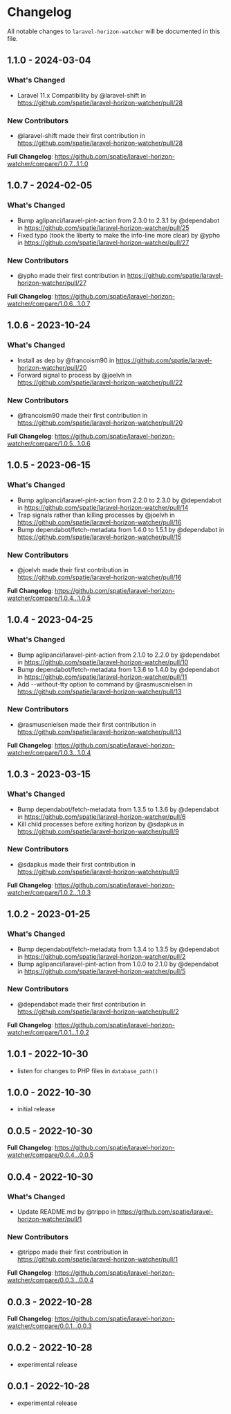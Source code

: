 # Changelog

All notable changes to `laravel-horizon-watcher` will be documented in this file.

## 1.1.0 - 2024-03-04

### What's Changed

* Laravel 11.x Compatibility by @laravel-shift in https://github.com/spatie/laravel-horizon-watcher/pull/28

### New Contributors

* @laravel-shift made their first contribution in https://github.com/spatie/laravel-horizon-watcher/pull/28

**Full Changelog**: https://github.com/spatie/laravel-horizon-watcher/compare/1.0.7...1.1.0

## 1.0.7 - 2024-02-05

### What's Changed

* Bump aglipanci/laravel-pint-action from 2.3.0 to 2.3.1 by @dependabot in https://github.com/spatie/laravel-horizon-watcher/pull/25
* Fixed typo (took the liberty to make the info-line more clear) by @ypho in https://github.com/spatie/laravel-horizon-watcher/pull/27

### New Contributors

* @ypho made their first contribution in https://github.com/spatie/laravel-horizon-watcher/pull/27

**Full Changelog**: https://github.com/spatie/laravel-horizon-watcher/compare/1.0.6...1.0.7

## 1.0.6 - 2023-10-24

### What's Changed

- Install as dep by @francoism90 in https://github.com/spatie/laravel-horizon-watcher/pull/20
- Forward signal to process by @joelvh in https://github.com/spatie/laravel-horizon-watcher/pull/22

### New Contributors

- @francoism90 made their first contribution in https://github.com/spatie/laravel-horizon-watcher/pull/20

**Full Changelog**: https://github.com/spatie/laravel-horizon-watcher/compare/1.0.5...1.0.6

## 1.0.5 - 2023-06-15

### What's Changed

- Bump aglipanci/laravel-pint-action from 2.2.0 to 2.3.0 by @dependabot in https://github.com/spatie/laravel-horizon-watcher/pull/14
- Trap signals rather than killing processes by @joelvh in https://github.com/spatie/laravel-horizon-watcher/pull/16
- Bump dependabot/fetch-metadata from 1.4.0 to 1.5.1 by @dependabot in https://github.com/spatie/laravel-horizon-watcher/pull/15

### New Contributors

- @joelvh made their first contribution in https://github.com/spatie/laravel-horizon-watcher/pull/16

**Full Changelog**: https://github.com/spatie/laravel-horizon-watcher/compare/1.0.4...1.0.5

## 1.0.4 - 2023-04-25

### What's Changed

- Bump aglipanci/laravel-pint-action from 2.1.0 to 2.2.0 by @dependabot in https://github.com/spatie/laravel-horizon-watcher/pull/10
- Bump dependabot/fetch-metadata from 1.3.6 to 1.4.0 by @dependabot in https://github.com/spatie/laravel-horizon-watcher/pull/11
- Add --without-tty option to command by @rasmuscnielsen in https://github.com/spatie/laravel-horizon-watcher/pull/13

### New Contributors

- @rasmuscnielsen made their first contribution in https://github.com/spatie/laravel-horizon-watcher/pull/13

**Full Changelog**: https://github.com/spatie/laravel-horizon-watcher/compare/1.0.3...1.0.4

## 1.0.3 - 2023-03-15

### What's Changed

- Bump dependabot/fetch-metadata from 1.3.5 to 1.3.6 by @dependabot in https://github.com/spatie/laravel-horizon-watcher/pull/6
- Kill child processes before exiting horizon by @sdapkus in https://github.com/spatie/laravel-horizon-watcher/pull/9

### New Contributors

- @sdapkus made their first contribution in https://github.com/spatie/laravel-horizon-watcher/pull/9

**Full Changelog**: https://github.com/spatie/laravel-horizon-watcher/compare/1.0.2...1.0.3

## 1.0.2 - 2023-01-25

### What's Changed

- Bump dependabot/fetch-metadata from 1.3.4 to 1.3.5 by @dependabot in https://github.com/spatie/laravel-horizon-watcher/pull/2
- Bump aglipanci/laravel-pint-action from 1.0.0 to 2.1.0 by @dependabot in https://github.com/spatie/laravel-horizon-watcher/pull/5

### New Contributors

- @dependabot made their first contribution in https://github.com/spatie/laravel-horizon-watcher/pull/2

**Full Changelog**: https://github.com/spatie/laravel-horizon-watcher/compare/1.0.1...1.0.2

## 1.0.1 - 2022-10-30

- listen for changes to PHP files in `database_path()`

## 1.0.0 - 2022-10-30

- initial release

## 0.0.5 - 2022-10-30

**Full Changelog**: https://github.com/spatie/laravel-horizon-watcher/compare/0.0.4...0.0.5

## 0.0.4 - 2022-10-30

### What's Changed

- Update README.md by @trippo in https://github.com/spatie/laravel-horizon-watcher/pull/1

### New Contributors

- @trippo made their first contribution in https://github.com/spatie/laravel-horizon-watcher/pull/1

**Full Changelog**: https://github.com/spatie/laravel-horizon-watcher/compare/0.0.3...0.0.4

## 0.0.3 - 2022-10-28

**Full Changelog**: https://github.com/spatie/laravel-horizon-watcher/compare/0.0.1...0.0.3

## 0.0.2 - 2022-10-28

- experimental release

## 0.0.1 - 2022-10-28

- experimental release
